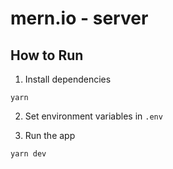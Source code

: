 # mern.io - server

## How to Run

1. Install dependencies

```
yarn
```

2. Set environment variables in `.env`

3. Run the app

```
yarn dev
```

